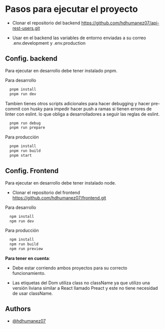 
# Pasos para ejecutar el proyecto

- Clonar el repositorio del backend https://github.com/hdhumanez07/api-rest-users.git

- Usar en el backend las variables de entorno enviadas a su correo .env.development y .env.production



## Config. backend

Para ejecutar en desarrollo debe tener instalado pnpm.

Para desarrollo
```bash
  pnpm install
  pnpm run dev
```
Tambien tienes otros scripts adicionales para hacer debugging y hacer pre-commit con husky para impedir hacer push a ramas si tienen errores de linter con eslint. lo que obliga a desarrolladores a seguir las reglas de eslint.
```bash
  pnpm run debug
  pnpm run prepare
```
Para producción
```bash
  pnpm install
  pnpm run build
  pnpm start
```
## Config. Frontend

Para ejecutar en desarrollo debe tener instalado node.
- Clonar el repositorio del frontend https://github.com/hdhumanez07/frontend.git

Para desarrollo
```bash
  npm install
  npm run dev
```

Para producción
```bash
  npm install
  npm run build
  npm run preview
```

**Para tener en cuenta**: 
- Debe estar corriendo ambos proyectos para su correcto funcionamiento.

- Las etiquetas del Dom utiliza class no className ya que utilizo una versión liviana similar a React llamado Preact y este no tiene necesidad de usar className.

## Authors

- [@hdhumanez07](https://www.github.com/hdhumanez07)

